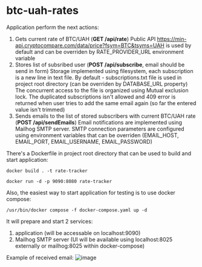 # btc-uah-rates
Application perform the next actions:
1. Gets current rate of BTC/UAH (**GET /api/rate**)
Public API https://min-api.cryptocompare.com/data/price?fsym=BTC&tsyms=UAH is used by default and can be overriden by RATE_PROVIDER_URL environment variable
2. Stores list of subsribed user (**POST /api/subscribe**, email should be send in form)
Storage implemented using filesystem, each subscription is a new line in text file. By default - subscriptions.txt file is used in project root directory (can be overriden by DATABASE_URL property)
The concurrent access to the file is organized using Mutual exclusion lock.
The duplicated subscriptions isn't allowed and 409 error is returned when user tries to add the same email again (so far the entered value isn't trimmed)
3. Sends emails to the list of stored subscribers with current BTC/UAH rate (**POST /api/sendEmails**)
Email notifications are implemented using Mailhog SMTP server.
SMTP connection parameters are configured using environment variables that can be overriden (EMAIL_HOST, EMAIL_PORT, EMAIL_USERNAME, EMAIL_PASSWORD)


There's a Dockerfile in project root directory that can be used to build and start application:

`docker build . -t rate-tracker`

`docker run -d -p 9090:8080 rate-tracker`


Also, the easiest way to start application for testing is to use docker compose:

`/usr/bin/docker compose -f docker-compose.yaml up -d`

It will prepare and start 2 services: 
1) application (will be accessable on localhost:9090)
2) Mailhog SMTP server (UI will be available using localhost:8025 externally or mailhog:8025 within docker-compose) 

Example of received email:
![image](https://github.com/serhii-honchar/btc-uah-rates/assets/8502717/4759e976-e3e0-4ca2-ad69-38ba69ebc932)
